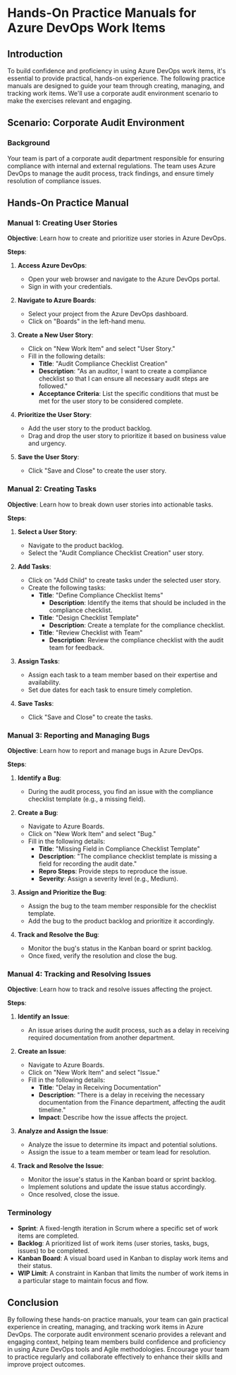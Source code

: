 # Hands-On Practice Manuals for Azure DevOps Work Items

## Introduction

To build confidence and proficiency in using Azure DevOps work items, it's essential to provide practical, hands-on experience. The following practice manuals are designed to guide your team through creating, managing, and tracking work items. We'll use a corporate audit environment scenario to make the exercises relevant and engaging.

## Scenario: Corporate Audit Environment

### Background

Your team is part of a corporate audit department responsible for ensuring compliance with internal and external regulations. The team uses Azure DevOps to manage the audit process, track findings, and ensure timely resolution of compliance issues.

## Hands-On Practice Manual

### Manual 1: Creating User Stories

**Objective**: Learn how to create and prioritize user stories in Azure DevOps.

**Steps**:

1. **Access Azure DevOps**:
   - Open your web browser and navigate to the Azure DevOps portal.
   - Sign in with your credentials.

2. **Navigate to Azure Boards**:
   - Select your project from the Azure DevOps dashboard.
   - Click on "Boards" in the left-hand menu.

3. **Create a New User Story**:
   - Click on "New Work Item" and select "User Story."
   - Fill in the following details:
     - **Title**: "Audit Compliance Checklist Creation"
     - **Description**: "As an auditor, I want to create a compliance checklist so that I can ensure all necessary audit steps are followed."
     - **Acceptance Criteria**: List the specific conditions that must be met for the user story to be considered complete.

4. **Prioritize the User Story**:
   - Add the user story to the product backlog.
   - Drag and drop the user story to prioritize it based on business value and urgency.

5. **Save the User Story**:
   - Click "Save and Close" to create the user story.

### Manual 2: Creating Tasks

**Objective**: Learn how to break down user stories into actionable tasks.

**Steps**:

1. **Select a User Story**:
   - Navigate to the product backlog.
   - Select the "Audit Compliance Checklist Creation" user story.

2. **Add Tasks**:
   - Click on "Add Child" to create tasks under the selected user story.
   - Create the following tasks:
     - **Title**: "Define Compliance Checklist Items"
       - **Description**: Identify the items that should be included in the compliance checklist.
     - **Title**: "Design Checklist Template"
       - **Description**: Create a template for the compliance checklist.
     - **Title**: "Review Checklist with Team"
       - **Description**: Review the compliance checklist with the audit team for feedback.

3. **Assign Tasks**:
   - Assign each task to a team member based on their expertise and availability.
   - Set due dates for each task to ensure timely completion.

4. **Save Tasks**:
   - Click "Save and Close" to create the tasks.

### Manual 3: Reporting and Managing Bugs

**Objective**: Learn how to report and manage bugs in Azure DevOps.

**Steps**:

1. **Identify a Bug**:
   - During the audit process, you find an issue with the compliance checklist template (e.g., a missing field).

2. **Create a Bug**:
   - Navigate to Azure Boards.
   - Click on "New Work Item" and select "Bug."
   - Fill in the following details:
     - **Title**: "Missing Field in Compliance Checklist Template"
     - **Description**: "The compliance checklist template is missing a field for recording the audit date."
     - **Repro Steps**: Provide steps to reproduce the issue.
     - **Severity**: Assign a severity level (e.g., Medium).

3. **Assign and Prioritize the Bug**:
   - Assign the bug to the team member responsible for the checklist template.
   - Add the bug to the product backlog and prioritize it accordingly.

4. **Track and Resolve the Bug**:
   - Monitor the bug's status in the Kanban board or sprint backlog.
   - Once fixed, verify the resolution and close the bug.

### Manual 4: Tracking and Resolving Issues

**Objective**: Learn how to track and resolve issues affecting the project.

**Steps**:

1. **Identify an Issue**:
   - An issue arises during the audit process, such as a delay in receiving required documentation from another department.

2. **Create an Issue**:
   - Navigate to Azure Boards.
   - Click on "New Work Item" and select "Issue."
   - Fill in the following details:
     - **Title**: "Delay in Receiving Documentation"
     - **Description**: "There is a delay in receiving the necessary documentation from the Finance department, affecting the audit timeline."
     - **Impact**: Describe how the issue affects the project.

3. **Analyze and Assign the Issue**:
   - Analyze the issue to determine its impact and potential solutions.
   - Assign the issue to a team member or team lead for resolution.

4. **Track and Resolve the Issue**:
   - Monitor the issue's status in the Kanban board or sprint backlog.
   - Implement solutions and update the issue status accordingly.
   - Once resolved, close the issue.

### Terminology

- **Sprint**: A fixed-length iteration in Scrum where a specific set of work items are completed.
- **Backlog**: A prioritized list of work items (user stories, tasks, bugs, issues) to be completed.
- **Kanban Board**: A visual board used in Kanban to display work items and their status.
- **WIP Limit**: A constraint in Kanban that limits the number of work items in a particular stage to maintain focus and flow.

## Conclusion

By following these hands-on practice manuals, your team can gain practical experience in creating, managing, and tracking work items in Azure DevOps. The corporate audit environment scenario provides a relevant and engaging context, helping team members build confidence and proficiency in using Azure DevOps tools and Agile methodologies. Encourage your team to practice regularly and collaborate effectively to enhance their skills and improve project outcomes.